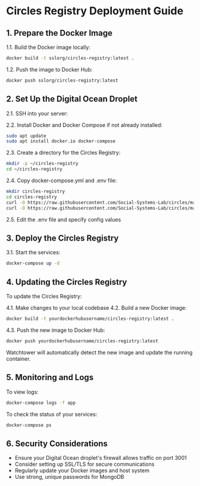 # Circles Registry Deployment Guide

## 1. Prepare the Docker Image

1.1. Build the Docker image locally:

```bash
docker build -t sslorg/circles-registry:latest .
```

1.2. Push the image to Docker Hub:

```bash
docker push sslorg/circles-registry:latest
```

## 2. Set Up the Digital Ocean Droplet

2.1. SSH into your server:

2.2. Install Docker and Docker Compose if not already installed:

```bash
sudo apt update
sudo apt install docker.io docker-compose
```

2.3. Create a directory for the Circles Registry:

```bash
mkdir -p ~/circles-registry
cd ~/circles-registry
```

2.4. Copy docker-compose.yml and .env file:

```bash
mkdir circles-registry
cd circles-registry
curl -O https://raw.githubusercontent.com/Social-Systems-Lab/circles/main/circles-registry/docker-compose.yml
curl -O https://raw.githubusercontent.com/Social-Systems-Lab/circles/main/circles-registry/.env
```

2.5. Edit the .env file and specify config values

## 3. Deploy the Circles Registry

3.1. Start the services:

```bash
docker-compose up -d
```

## 4. Updating the Circles Registry

To update the Circles Registry:

4.1. Make changes to your local codebase
4.2. Build a new Docker image:

```bash
docker build -t yourdockerhubusername/circles-registry:latest .
```

4.3. Push the new image to Docker Hub:

```bash
docker push yourdockerhubusername/circles-registry:latest
```

Watchtower will automatically detect the new image and update the running container.

## 5. Monitoring and Logs

To view logs:

```bash
docker-compose logs -f app
```

To check the status of your services:

```bash
docker-compose ps
```

## 6. Security Considerations

-   Ensure your Digital Ocean droplet's firewall allows traffic on port 3001
-   Consider setting up SSL/TLS for secure communications
-   Regularly update your Docker images and host system
-   Use strong, unique passwords for MongoDB
